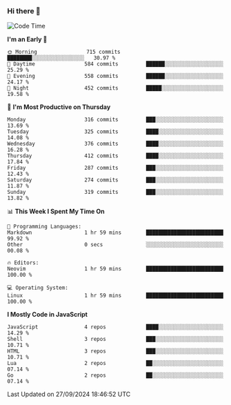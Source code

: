 ### Hi there 👋
<!--START_SECTION:waka-->
![Code Time](http://img.shields.io/badge/Code%20Time-339%20hrs%2032%20mins-blue)

**I'm an Early 🐤** 

```text
🌞 Morning                715 commits         ████████░░░░░░░░░░░░░░░░░   30.97 % 
🌆 Daytime                584 commits         ██████░░░░░░░░░░░░░░░░░░░   25.29 % 
🌃 Evening                558 commits         ██████░░░░░░░░░░░░░░░░░░░   24.17 % 
🌙 Night                  452 commits         █████░░░░░░░░░░░░░░░░░░░░   19.58 % 
```
📅 **I'm Most Productive on Thursday** 

```text
Monday                   316 commits         ███░░░░░░░░░░░░░░░░░░░░░░   13.69 % 
Tuesday                  325 commits         ████░░░░░░░░░░░░░░░░░░░░░   14.08 % 
Wednesday                376 commits         ████░░░░░░░░░░░░░░░░░░░░░   16.28 % 
Thursday                 412 commits         ████░░░░░░░░░░░░░░░░░░░░░   17.84 % 
Friday                   287 commits         ███░░░░░░░░░░░░░░░░░░░░░░   12.43 % 
Saturday                 274 commits         ███░░░░░░░░░░░░░░░░░░░░░░   11.87 % 
Sunday                   319 commits         ███░░░░░░░░░░░░░░░░░░░░░░   13.82 % 
```


📊 **This Week I Spent My Time On** 

```text
💬 Programming Languages: 
Markdown                 1 hr 59 mins        █████████████████████████   99.92 % 
Other                    0 secs              ░░░░░░░░░░░░░░░░░░░░░░░░░   00.08 % 

🔥 Editors: 
Neovim                   1 hr 59 mins        █████████████████████████   100.00 % 

💻 Operating System: 
Linux                    1 hr 59 mins        █████████████████████████   100.00 % 
```

**I Mostly Code in JavaScript** 

```text
JavaScript               4 repos             ████░░░░░░░░░░░░░░░░░░░░░   14.29 % 
Shell                    3 repos             ███░░░░░░░░░░░░░░░░░░░░░░   10.71 % 
HTML                     3 repos             ███░░░░░░░░░░░░░░░░░░░░░░   10.71 % 
Lua                      2 repos             ██░░░░░░░░░░░░░░░░░░░░░░░   07.14 % 
Go                       2 repos             ██░░░░░░░░░░░░░░░░░░░░░░░   07.14 % 
```




 Last Updated on 27/09/2024 18:46:52 UTC
<!--END_SECTION:waka-->

<!--
**YoganshSharma/YoganshSharma** is a ✨ _special_ ✨ repository because its `README.md` (this file) appears on your GitHub profile.

Here are some ideas to get you started:

- 🔭 I’m currently working on ...
- 🌱 I’m currently learning ...
- 👯 I’m looking to collaborate on ...
- 🤔 I’m looking for help with ...
- 💬 Ask me about ...
- 📫 How to reach me: ...
- 😄 Pronouns: ...
- ⚡ Fun fact: ...
-->
